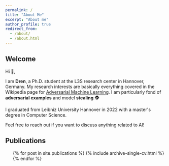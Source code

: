 ```yaml
---
permalink: /
title: "About Me"
excerpt: "About me"
author_profile: true
redirect_from: 
  - /about/
  - /about.html
---
```

## Welcome

Hi 👋,

I am **Dren**, a Ph.D. student at the L3S research center in Hannover, Germany. My research interests are basically everything covered in the Wikipedia page for [Adversarial Machine Learning](https://en.wikipedia.org/wiki/Adversarial_machine_learning). I am particularly fond of **adversarial examples** and model **stealing** 🕵️

I graduated from Leibniz University Hannover in 2022 with a master's degree in Computer Science.

Feel free to reach out if you want to discuss anything related to AI!


## Publications

  <ul>{% for post in site.publications %}
    {% include archive-single-cv.html %}
  {% endfor %}</ul>
